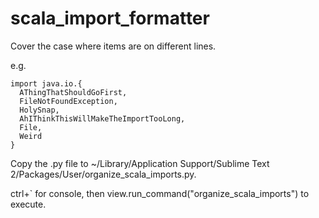 # scala_import_formatter

Cover the case where items are on different lines.

e.g.
```
import java.io.{
  AThingThatShouldGoFirst,
  FileNotFoundException,
  HolySnap,
  AhIThinkThisWillMakeTheImportTooLong,
  File,
  Weird
}
```

Copy the .py file to ~/Library/Application Support/Sublime Text 2/Packages/User/organize_scala_imports.py.

ctrl+` for console, then
view.run_command("organize_scala_imports") to execute.